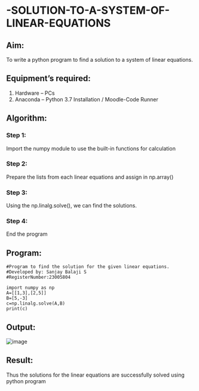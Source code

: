 # -SOLUTION-TO-A-SYSTEM-OF-LINEAR-EQUATIONS
## Aim:
To write a python program to find a solution to a system of linear equations.
## Equipment’s required:
1. 	Hardware – PCs
2. 	Anaconda – Python 3.7 Installation / Moodle-Code Runner
## Algorithm:
### Step 1: 
Import the numpy module to use the built-in functions for calculation
### Step 2: 
Prepare the lists from each linear equations and assign in np.array()
### Step 3: 
Using the np.linalg.solve(), we can find the solutions.
### Step 4: 
End the program
## Program:
```
#Program to find the solution for the given linear equations.
#Developed by: Sanjay Balaji S
#RegisterNumber:23005804

import numpy as np
A=[[1,3],[2,5]]
B=[5,-3]
c=np.linalg.solve(A,B)
print(c)
```

## Output:
![image](https://github.com/SanjayBalaji0/-SOLUTION-TO-A-SYSTEM-OF-LINEAR-EQUATIONS/assets/145533553/8210ecd0-14fa-472d-9403-80ae43012d8b)

## Result: 
Thus the solutions for the linear equations are successfully solved using python program

